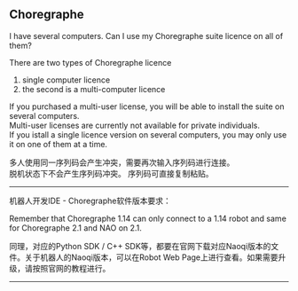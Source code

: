 Choregraphe
----


I have several computers. Can I use my Choregraphe suite licence on all of them?

There are two types of Choregraphe licence  

1. single computer licence
2. the second is a multi-computer licence    

If you purchased a multi-user license, you will be able to install the suite on several computers.     
Multi-user licenses are currently not available for private individuals.      
If you istall a single licence version on several computers, you may only use it on one of them at a time.

多人使用同一序列码会产生冲突，需要再次输入序列码进行连接。   
脱机状态下不会产生序列码冲突。  序列码可直接复制粘贴。

----

机器人开发IDE - Choregraphe软件版本要求：

Remember that Choregraphe 1.14 can only connect to a 1.14 robot and same for Choregraphe 2.1 and NAO on 2.1.

同理，对应的Python SDK / C++ SDK等，都要在官网下载对应Naoqi版本的文件。关于机器人的Naoqi版本，可以在Robot Web Page上进行查看。如果需要升级，请按照官网的教程进行。

----


